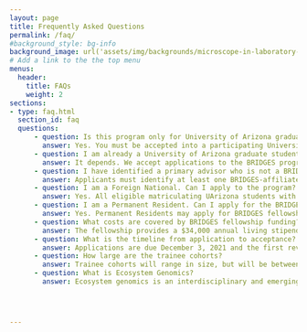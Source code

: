 ```yaml
---
layout: page
title: Frequently Asked Questions
permalink: /faq/
#background_style: bg-info
background_image: url('assets/img/backgrounds/microscope-in-laboratory-P5S76HK.jpg')
# Add a link to the the top menu
menus:
  header:
    title: FAQs
    weight: 2
sections:
- type: faq.html
  section_id: faq
  questions:
      - question: Is this program only for University of Arizona graduate students?
        answer: Yes. You must be accepted into a participating University of Arizona graduate program as a newly matriculating student (see list of departments on our website) to participate in BRIDGES. Departmental application dates vary by program, so please communicate your interest in BRIDGES with the graduate student advisor in your program/department of choice, apply to BRIDGES by our deadline,  and submit your graduate program application according to your graduate program’s deadline.
      - question: I am already a University of Arizona graduate student, can I apply?
        answer: It depends. We accept applications to the BRIDGES program (a) from incoming students for the fall semester, and (b) students who matriculated in January of the same year. Students further along in their studies are welcome to contact us to learn more about how to earn an Ecosystem Genomics minor (PhD students)  or graduate certificate (Masters students) via BRIDGES, through participation in UArizona’s Graduate InterDisciplinary Program (GIDP) in Ecosystem Genomics. 
      - question: I have identified a primary advisor who is not a BRIDGES faculty member. Should I still apply?
        answer: Applicants must identify at least one BRIDGES-affiliated faculty advisor or co-advisor. If you have identified a non-BRIDGES advisor, please refer them to the website and program manager, Heather Ingram hci@email.arizona.edu. Your advisor and our BRIDGES leadership can assist in identifying a BRIDGES-affiliated co-advisor. Note, non-BRIDGES advisors must agree to your participation as a BRIDGES trainee.
      - question: I am a Foreign National. Can I apply to the program?
        answer: Yes. All eligible matriculating UArizona students with an interest in Ecosystem Genomics can apply to the BRIDGES training program as participants, independent of nationality.  NSF guidelines specify that eligibility for BRIDGES fellowships is limited to U.S. citizens and Permanent Residents. For international students, other sources of support for graduate studies (such as research assistantships, teaching assistantships, other kinds of fellowships, etc.) may be available, and such students are welcome to apply to become BRIDGES trainees.
      - question: I am a Permanent Resident. Can I apply for the BRIDGES fellowship for funding?
        answer: Yes. Permanent Residents may apply for BRIDGES fellowships for funding. 
      - question: What costs are covered by BRIDGES fellowship funding?BRIDGES fellowship for funding?
        answer: The fellowship provides a $34,000 annual living stipend for up to two years, and during this time also covers tuition and mandatory university fees, with an option for student-only health insurance for those not otherwise covered. A limited amount of additional funding is available for publication page charges, student project implementation costs, and/or travel and expenses for remote research experiences. 
      - question: What is the timeline from application to acceptance?
        answer: Applications are due December 3, 2021 and the first review begins in mid-December. Second reviews and interviews occur in January and February. New applications will be considered as long as there are still spaces and funding available. 
      - question: How large are the trainee cohorts?
        answer: Trainee cohorts will range in size, but will be between 12 and 15 graduate students. Of those, 6-8 will be funded  by NRT fellowships. 
      - question: What is Ecosystem Genomics?
        answer: Ecosystem genomics is an interdisciplinary and emerging field that brings together the tools of ecosystem and genomic sciences to understand how processes encoded in genes scale to ecosystems on which all life on earth depends. By scaling from the gene to ecosystem level, we can understand how wild and agricultural systems function and respond to change.The ultimate aim is to foster a new generation of diverse transdisciplinary scientists to address the challenges of sustaining natural and managed ecosystems on which humans depend, including wildlands, agricultural systems, forests, arid lands, and marine environments. 




---
```


